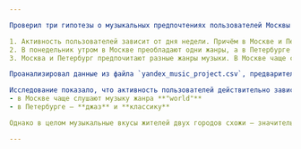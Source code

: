 ```yaml
---

Проверил три гипотезы о музыкальных предпочтениях пользователей Москвы и Петербурга:

1. Активность пользователей зависит от дня недели. Причём в Москве и Петербурге это проявляется по-разному.
2. В понедельник утром в Москве преобладают одни жанры, а в Петербурге — другие. Так же и вечером пятницы преобладают разные жанры — в зависимости от города.
3. Москва и Петербург предпочитают разные жанры музыки. В Москве чаще слушают поп-музыку, в Петербурге — русский рэп.

Проанализировал данные из файла `yandex_music_project.csv`, предварительно оценив их качество: выявил пропуски и ошибки, устранил критичные неточности.

Исследование показало, что активность пользователей действительно зависит от дня недели, но в Москве и Петербурге это проявляется по-разному. В начале недели заметны небольшие различия в жанровых предпочтениях:  
- в Москве чаще слушают музыку жанра **"world"**  
- в Петербурге — **джаз** и **классику**  

Однако в целом музыкальные вкусы жителей двух городов схожи — значительных различий не выявил.

---
```

